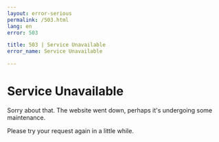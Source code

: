 ```yaml
---
layout: error-serious
permalink: /503.html
lang: en
error: 503

title: 503 | Service Unavailable
error_name: Service Unavailable

---
```


# Service Unavailable

Sorry about that. The website went down, perhaps it's undergoing some maintenance.

Please try your request again in a little while.

